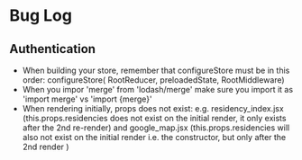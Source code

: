 # Bug Log
## Authentication
* When building your store, remember that configureStore must be in this order: configureStore( RootReducer, preloadedState, RootMiddleware)
* When you impor 'merge' from 'lodash/merge' make sure you import it as 'import merge' vs 'import {merge}'
* When rendering initially, props does not exist: e.g. residency_index.jsx (this.props.residencies does not exist on the initial render, it only exists after the 2nd re-render) and google_map.jsx (this.props.residencies will also not exist on the initial render i.e. the constructor, but only after the 2nd render )
